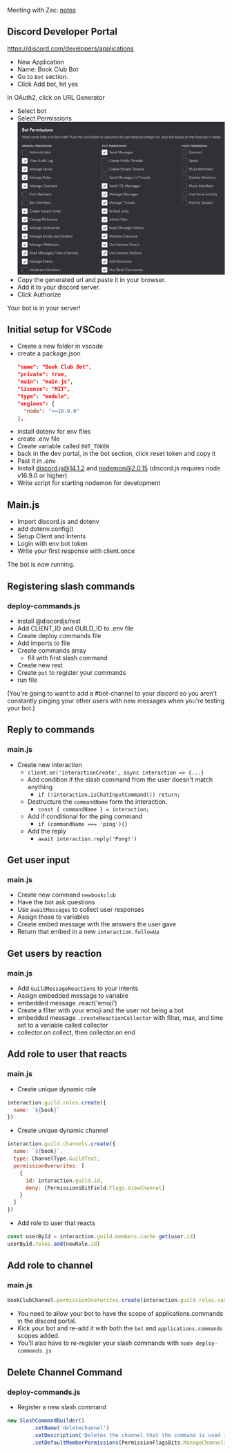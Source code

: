 Meeting with Zac: [notes](https://roamresearch.com/#/app/egghead/page/FoO41nTrw)

## Discord Developer Portal
https://discord.com/developers/applications

- New Application
- Name: Book Club Bot
- Go to `Bot` section. 
- Click Add bot, hit yes

In OAuth2, click on URL Generator
- Select bot
- Select Permissions
  ![bot permissions](images/bot-permissions.png)
- Copy the generated url and paste it in your browser. 
- Add it to your discord server.
- Click Authorize

Your bot is in your server!

## Initial setup for VSCode

- Create a new folder in vscode
- create a package.json
  ```json
  "name": "Book Club Bot",
  "private": true,
  "main": "main.js",
  "license": "MIT",
  "type": "module",
  "engines": {
    "node": ">=16.9.0"
  },
  ```
- install dotenv for env files
- create .env file
- Create variable called `BOT_TOKEN`
- back in the dev portal, in the bot section, click reset token and copy it
- Past it in .env
- Install discord.js@14.1.2 and nodemon@2.0.15 (discord.js requires node v16.9.0 or higher)
- Write script for starting nodemon for development
  
## Main.js
- Import discord.js and dotenv
- add dotenv.config()
- Setup Client and Intents
- Login with env bot token
- Write your first response with client.once

The bot is now running. 


## Registering slash commands
### deploy-commands.js
- install @discordjs/rest
- Add CLIENT_ID and GUILD_ID to .env file
- Create deploy commands file
- Add imports to file
- Create commands array
  - fill with first slash command
- Create new rest
- Create `put` to register your commands
- run file

(You're going to want to add a #bot-channel to your discord so you aren't constantly pinging your other users with new messages when you're testing your bot.)

## Reply to commands
### main.js
- Create new interaction
  - `client.on('interactionCreate', async interaction => {...}`
  - Add condition if the slash command from the user doesn't match anything
    - `if (!interaction.isChatInputCommand()) return;`
  - Destructure the `commandName` form the interaction.
    - `const { commandName } = interaction;`
  - Add if conditional for the ping command
    - `if (commandName === 'ping'){}`
  - Add the reply
    - `await interaction.reply('Pong!')`

## Get user input
### main.js
- Create new command `newbookclub`
- Have the bot ask questions
- Use `awaitMessages` to collect user responses
- Assign those to variables
- Create embed message with the answers the user gave
- Return that embed in a new `interaction.followUp`

## Get users by reaction
### main.js
- Add `GuildMessageReactions` to your intents
- Assign embedded message to variable
- embedded message .react('emoji')
- Create a filter with your emoji and the user not being a bot
- embedded message `.createReactionCollector` with filter, max, and time set to a variable called collector
- collector.on collect, then collector.on end

## Add role to user that reacts
### main.js
- Create unique dynamic role
```js
interaction.guild.roles.create({ 
  name: `${book}`
})
```
- Create unique dynamic channel
```js
interaction.guild.channels.create({ 
  name: `${book}`,
  type: ChannelType.GuildText,
  permissionOverwrites: [
    {
      id: interaction.guild.id,
      deny: [PermissionsBitField.Flags.ViewChannel]
    }
  ]
})
```
- Add role to user that reacts
```js
const userById = interaction.guild.members.cache.get(user.id)
userById.roles.add(newRole.id)
```

## Add role to channel
### main.js
```js
bookClubChannel.permissionOverwrites.create(interaction.guild.roles.cache.find(r => r.name === book).id, {ViewChannel: true})
```
- You need to allow your bot to have the scope of applications.commands in the discord portal. 
- Kick your bot and re-add it with both the `bot` and `applications.commands` scopes added. 
- You'll also have to re-register your slash commands with `node deploy-commands.js`

## Delete Channel Command
### deploy-commands.js
- Register a new slash command
```js
new SlashCommandBuilder()
		.setName('deletechannel')
		.setDescription('Deletes the channel that the command is used in')
		.setDefaultMemberPermissions(PermissionFlagsBits.ManageChannels)
```
